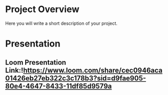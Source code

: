 # Project Overview
Here you will write a short description of your project.


# Presentation

## Loom Presentation Link:!https://www.loom.com/share/cec0946aca01426eb27eb322c3c178b3?sid=d9fae905-80e4-4647-8433-11df85d9579a
